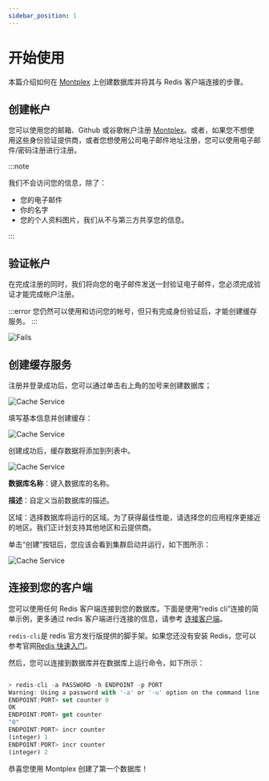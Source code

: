 ```yaml
---
sidebar_position: 1
---
```


# 开始使用

本篇介绍如何在 [Montplex](https://www.montplex.com/) 上创建数据库并将其与 Redis 客户端连接的步骤。

## 创建帐户

您可以使用您的邮箱、Github 或谷歌帐户注册 [Montplex](https://www.montplex.com/)。或者，如果您不想使用这些身份验证提供商，或者您想使用公司电子邮件地址注册，您可以使用电子邮件/密码注册进行注册。

:::note

我们不会访问您的信息，除了：

- 您的电子邮件
- 你的名字
- 您的个人资料图片，我们从不与第三方共享您的信息。

:::

## 验证帐户

在完成注册的同时，我们将向您的电子邮件发送一封验证电子邮件，您必须完成验证才能完成帐户注册。

:::error
您仍然可以使用和访问您的帐号，但只有完成身份验证后，才能创建缓存服务。
:::

![Fails](/docs/verify.png)


## 创建缓存服务

注册并登录成功后，您可以通过单击右上角的加号来创建数据库；

![Cache Service](/docs/create.png)

填写基本信息并创建缓存：

![Cache Service](/docs/create-03.png)

创建成功后，缓存数据将添加到列表中。

![Cache Service](/docs/create-04.png)

**数据库名称**：键入数据库的名称。

**描述**：自定义当前数据库的描述。

区域：选择数据库将运行的区域。为了获得最佳性能，请选择您的应用程序更接近的地区。我们正计划支持其他地区和云提供商。

单击“创建”按钮后，您应该会看到集群启动并运行，如下图所示：

![Cache Service](/docs/show.png)

## 连接到您的客户端

您可以使用任何 Redis 客户端连接到您的数据库。下面是使用“redis cli”连接的简单示例，更多通过 redis 客户端进行连接的信息，请参考 [连接客户端](../howto/connect-your-client.mdx)。

`redis-cli`是 redis 官方发行版提供的脚手架。如果您还没有安装 Redis，您可以参考官网[Redis 快速入门](https://redis.io/docs/getting-started/)。

然后，您可以连接到数据库并在数据库上运行命令，如下所示：

```javascript

> redis-cli -a PASSWORD -h ENDPOINT -p PORT
Warning: Using a password with '-a' or '-u' option on the command line interface may not be safe.
ENDPOINT:PORT> set counter 0
OK
ENDPOINT:PORT> get counter
"0"
ENDPOINT:PORT> incr counter
(integer) 1
ENDPOINT:PORT> incr counter
(integer) 2

```

恭喜您使用 Montplex 创建了第一个数据库！

